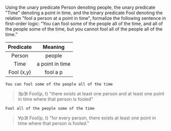 Using the unary predicate Person denoting people,  the unary predicate "Time" denoting a point in time, and the binary predicate Fool denoting the relation "fool a person at a point in time", formalize the following sentence in first-order logic:  “You can fool some of the people all of the time, and all of the people some of the time, but you cannot fool all of the people all of the time.”


| Predicate  |     Meaning     |
| :--------: | :-------------: |
|   Person   |     people      |
|    Time    | a point in time |
| Fool (x,y) |    fool a p     |
`You can fool some of the people all of the time`

> ∃p∃t Fool(p, t) 
>"there exists at least one person and at least one point in time where that person is fooled"

`Fool all of the people some of the time`

> ∀p∃t Fool(p, t)
"for every person, there exists at least one point in time where that person is fooled."